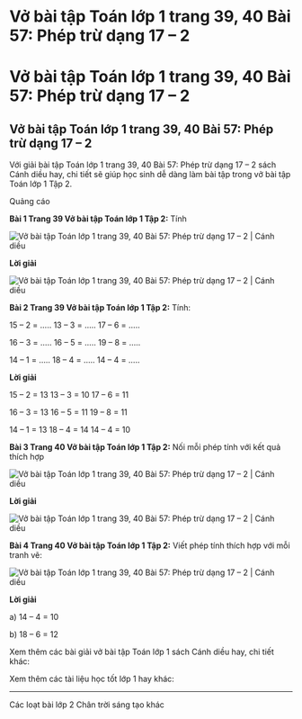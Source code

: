 # Vở bài tập Toán lớp 1 trang 39, 40 Bài 57: Phép trừ dạng 17 – 2

# Vở bài tập Toán lớp 1 trang 39, 40 Bài 57: Phép trừ dạng 17 – 2

## Vở bài tập Toán lớp 1 trang 39, 40 Bài 57: Phép trừ dạng 17 – 2

Với giải bài tập Toán lớp 1 trang 39, 40 Bài 57: Phép trừ dạng 17 – 2 sách Cánh diều hay, chi tiết sẽ giúp học sinh dễ dàng làm bài tập trong vở bài tập Toán lớp 1 Tập 2.

Quảng cáo

**Bài 1 Trang 39 Vở bài tập Toán lớp 1 Tập 2:** Tính 

![Vở bài tập Toán lớp 1 trang 39, 40 Bài 57: Phép trừ dạng 17 – 2 | Cánh diều](https://www.vietjack.com/vbt-toan-1-cd/images/bai-57-phep-tru-dang-17-2.PNG)

**Lời giải**

![Vở bài tập Toán lớp 1 trang 39, 40 Bài 57: Phép trừ dạng 17 – 2 | Cánh diều](https://www.vietjack.com/vbt-toan-1-cd/images/bai-57-phep-tru-dang-17-2-a.PNG)

**Bài 2 Trang 39 Vở bài tập Toán lớp 1 Tập 2:** Tính: 

15 – 2 = ….. 13 – 3 = ….. 17 – 6 = …..

16 – 3 = ….. 16 – 5 = ….. 19 – 8 = …..

14 – 1 = ….. 18 – 4 = ….. 14 – 4 = …..

**Lời giải**

15 – 2 = 13 13 – 3 = 10 17 – 6 = 11

16 – 3 = 13 16 – 5 = 11 19 – 8 = 11

14 – 1 = 13 18 – 4 = 14 14 – 4 = 10

**Bài 3 Trang 40 Vở bài tập Toán lớp 1 Tập 2:** Nối mỗi phép tính với kết quả thích hợp 

![Vở bài tập Toán lớp 1 trang 39, 40 Bài 57: Phép trừ dạng 17 – 2 | Cánh diều](https://www.vietjack.com/vbt-toan-1-cd/images/bai-57-phep-tru-dang-17-2-b.PNG)

**Lời giải**

![Vở bài tập Toán lớp 1 trang 39, 40 Bài 57: Phép trừ dạng 17 – 2 | Cánh diều](https://www.vietjack.com/vbt-toan-1-cd/images/bai-57-phep-tru-dang-17-2-c.PNG)

**Bài 4 Trang 40 Vở bài tập Toán lớp 1 Tập 2:** Viết phép tính thích hợp với mỗi tranh vẽ: 

![Vở bài tập Toán lớp 1 trang 39, 40 Bài 57: Phép trừ dạng 17 – 2 | Cánh diều](https://www.vietjack.com/vbt-toan-1-cd/images/bai-57-phep-tru-dang-17-2-d.PNG)

**Lời giải**

a) 14 – 4 = 10

b) 18 – 6 = 12

Xem thêm các bài giải vở bài tập Toán lớp 1 sách Cánh diều hay, chi tiết khác:

Xem thêm các tài liệu học tốt lớp 1 hay khác:

* * *

Các loạt bài lớp 2 Chân trời sáng tạo khác
